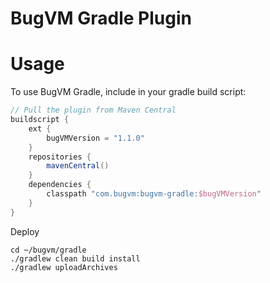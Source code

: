 BugVM Gradle Plugin
====================

# Usage
To use BugVM Gradle, include in your gradle build script:

```groovy
// Pull the plugin from Maven Central
buildscript {
    ext {
        bugVMVersion = "1.1.0"
    }
    repositories {
        mavenCentral()
    }
    dependencies {
        classpath "com.bugvm:bugvm-gradle:$bugVMVersion"
    }
}
```

Deploy
```
cd ~/bugvm/gradle
./gradlew clean build install
./gradlew uploadArchives
```

